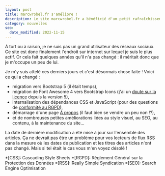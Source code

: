 ```yaml
---
layout: post
title: marcwrobel.fr s'améliore !
description: Le site marcwrobel.fr a bénéficié d'un petit rafraîchissement, je vous dis tout.
category: nouvelles
seo:
  date_modified: 2022-11-15
---
```


À tort ou à raison, je ne suis pas un grand utilisateur des réseaux sociaux. Ce site est donc finalement l'endroit sur
internet sur lequel je suis le plus actif. Or cela fait quelques années qu'il n'a pas changé : il méritait donc que je
m'occupe un peu de lui.

Je m'y suis attelé ces derniers jours et c'est désormais chose faite ! Voici ce qui a changé :

- migration vers Bootstrap 5 (il était temps),
- migration de Font Awesome 4 vers Bootstrap Icons (j'ai un [doute sur la licence](https://fontawesome.com/license)
  depuis la version 5),
- internalisation des dépendances CSS et JavaScript (pour des questions de [conformité au
  RGPD](https://www.jsdelivr.com/blog/how-the-german-courts-ruling-on-google-fonts-affects-jsdelivr-and-why-it-is-safe-to-use/)),
- démarrage d'une page [À propos](https://www.marcwrobel.fr/a-propos) (il faut bien se vendre un peu non !?),
- et de nombreuses petites améliorations liées au style visuel, au SEO, au contenu, à la maintenance du site…

La date de dernière modification a été mise à jour sur l'ensemble des articles. Ça ne devrait pas être un problème pour
vos lecteurs de flux RSS dans la mesure où les dates de publication et les titres des articles n'ont pas changé. Mais si
tel était le cas vous m'en voyez désolé !

<!-- prettier-ignore-start -->
*[CSS]: Cascading Style Sheets
*[RGPD]: Règlement Général sur la Protection des Données
*[RSS]: Really Simple Syndication
*[SEO]: Search Engine Optimisation
<!-- prettier-ignore-end -->
